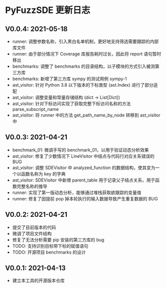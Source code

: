 # PyFuzzSDE 更新日志

## V0.0.4: 2021-05-18
- runner: 调整参数名称，引入黑白名单机制，更好地支持筛选需要跟踪的内部库文件
- runner: 由于部分情况下 Coverage 库报告耗时过长，因此将 report 语句暂时移出
- benchmarks: 调整了 benchmarks 的目录结构，以子模块的方式引入被测第三方库
- benchmarks: 新增了第三方库 sympy 的测试用例 sympy-1
- ast_visitor: 针对 Python 3.8 以下版本的下标类型 (ast.Index) 进行了部分适配
- ast_visitor: 调整变量和常量存储结构 (dict -> List\[Dict\])
- ast_visitor: 针对下标访问实现了获取完整下标访问名称的方法 parse_subscript_name
- ast_visitor: 将 runner 中的方法 get_path_name_by_node 转移到 ast_visitor 中

## V0.0.3: 2021-04-21
- benchmark_01: 微调手写的 benchmark_01，以用于验证动态分析效果
- ast_visitor: 修复了少数情况下 LineVisitor 中结点与代码行对应关系错误的 BUG
- ast_visitor: 调整 SDEVisitor 中 analyzed_function 的数据结构，使其变为一个以函数名称为 key 的字典
- ast_visitor: SDEVisitor 中新增 parent_table 用于记录父子结点关系，用于函数完整名称的推导
- runner: 实现了第一版动态分析，能够通过堆栈获取欲跟踪的变量值
- runner: 修复了因提前 pop 掉本轮执行的输入数据导致产生重复数据的 BUG

## V0.0.2: 2021-04-21
- 提交了目前版本的代码
- 微调了项目文件结构
- 修复了无法分析需要 pip 安装的第三方库的 bug
- TODO: 支持识别目标带下标的赋值语句
- TODO: 开源项目 benchmarks 的设计

## V0.0.1: 2021-04-13

- 建立本工具的开源版本仓库
